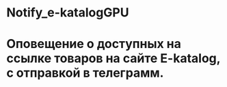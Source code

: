 # Notify_e-katalogGPU
# Оповещение о доступных на ссылке товаров на сайте E-katalog, с отправкой в телеграмм.

